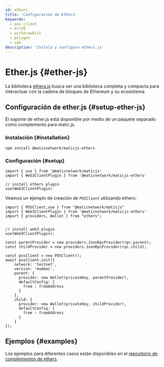 ```yaml
---
id: ethers
title: 'Configuración de Ethers'
keywords:
  - pos client
  - erc20
  - withdrawExit
  - polygon
  - sdk
description: 'Instala y configura ethers.js'
---
```


# Ether.js {#ether-js}

La biblioteca [ethers.js](https://docs.ethers.io/) busca ser una biblioteca completa y compacta para interactuar con la cadena de bloques de Ethereum y su ecosistema.

## Configuración de ether.js {#setup-ether-js}

El soporte de ether.js está disponible por medio de un paquete separado como complemento para matic.js.

### Instalación {#installation}

```
npm install @maticnetwork/maticjs-ethers

```

### Configuración {#setup}

```
import { use } from '@maticnetwork/maticjs'
import { Web3ClientPlugin } from '@maticnetwork/maticjs-ethers'

// install ethers plugin
use(Web3ClientPlugin)
```

Veamos un ejemplo de creación de `POSClient` utilizando ethers:

```
import { POSClient,use } from "@maticnetwork/maticjs"
import { Web3ClientPlugin } from '@maticnetwork/maticjs-ethers'
import { providers, Wallet } from "ethers";


// install web3 plugin
use(Web3ClientPlugin);

const parentProvider = new providers.JsonRpcProvider(rpc.parent);
const childProvider = new providers.JsonRpcProvider(rpc.child);

const posClient = new POSClient();
await posClient.init({
    network: 'testnet',
    version: 'mumbai',
    parent: {
      provider: new Wallet(privateKey, parentProvider),
      defaultConfig: {
        from : fromAddress
      }
    },
    child: {
      provider: new Wallet(privateKey, childProvider),
      defaultConfig: {
        from : fromAddress
      }
    }
});

```

## Ejemplos {#examples}

Los ejemplos para diferentes casos están disponibles en el [repositorio de complementos de ethers](https://github.com/maticnetwork/maticjs-ethers).
